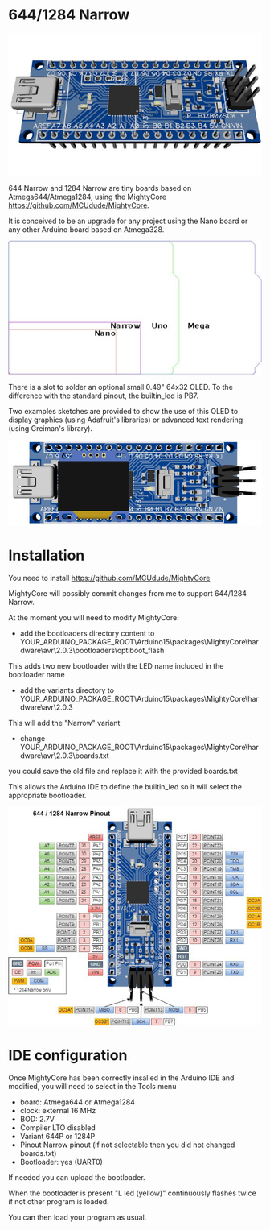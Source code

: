 # 644/1284 Narrow

<img src="https://github.com/mrguen/644-1284-Narrow/blob/master/images/644-narrow-top-3d-2-1_jpg_project-main.jpg">

644 Narrow and 1284 Narrow are tiny boards based on Atmega644/Atmega1284, using the MightyCore https://github.com/MCUdude/MightyCore.

It is conceived to be an upgrade for any project using the Nano board or any other Arduino board based on Atmega328.

<img src="https://github.com/mrguen/644-1284-Narrow/blob/master/images/board-outline-nano-narrow-uno-mega-1-5x_png_project-body.jpg">


There is a slot to solder an optional small 0.49" 64x32 OLED.
To the difference with the standard pinout, the builtin_led is PB7.

Two examples sketches are provided to show the use of this OLED to display graphics (using Adafruit's libraries) or advanced text rendering (using Greiman's library).

<img src="https://github.com/mrguen/644-1284-Narrow/blob/master/images/644-narrow-top-3d-with-oled_png_project-body.jpg">


# Installation

You need to install https://github.com/MCUdude/MightyCore

MightyCore will possibly commit changes from me to support 644/1284 Narrow.

At the moment you will need to modify MightyCore:

* add the bootloaders directory content to YOUR_ARDUINO_PACKAGE_ROOT\Arduino15\packages\MightyCore\hardware\avr\2.0.3\bootloaders\optiboot_flash

This adds two new bootloader with the LED name included in the bootloader name

* add the variants directory to YOUR_ARDUINO_PACKAGE_ROOT\Arduino15\packages\MightyCore\hardware\avr\2.0.3

This will add the "Narrow" variant

* change YOUR_ARDUINO_PACKAGE_ROOT\Arduino15\packages\MightyCore\hardware\avr\2.0.3\boards.txt

you could save the old file and replace it with the provided boards.txt 

This allows the Arduino IDE to define the builtin_led so it will select the appropriate bootloader.

<img src="https://github.com/mrguen/644-1284-Narrow/blob/master/images/narrow-v0-8-pinout_jpg_project-body.jpg">

# IDE configuration

Once MightyCore has been correctly insalled in the Arduino IDE and modified, you will need to select in the Tools menu

* board: Atmega644 or Atmega1284
* clock: external 16 MHz
* BOD: 2.7V
* Compiler LTO disabled
* Variant 644P or 1284P
* Pinout Narrow pinout (if not selectable then you did not changed boards.txt)
* Bootloader: yes (UART0)

If needed you can upload the bootloader.

When the bootloader is present "L led (yellow)" continuously flashes twice if not other program is loaded.

You can then load your program as usual.

